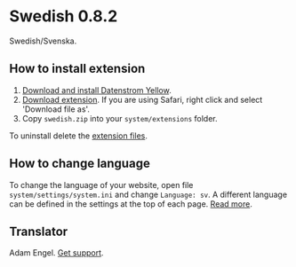 Swedish 0.8.2
=============
Swedish/Svenska.

## How to install extension

1. [Download and install Datenstrom Yellow](https://github.com/datenstrom/yellow/).
2. [Download extension](https://github.com/datenstrom/yellow-extensions/raw/master/zip/swedish.zip). If you are using Safari, right click and select 'Download file as'.
3. Copy `swedish.zip` into your `system/extensions` folder.

To uninstall delete the [extension files](update.ini).

## How to change language

To change the language of your website, open file `system/settings/system.ini` and change `Language: sv`. A different language can be defined in the settings at the top of each page. [Read more](https://developers.datenstrom.se/help/adjusting-system#system-settings).

## Translator

Adam Engel. [Get support](https://developers.datenstrom.se/help/support).
